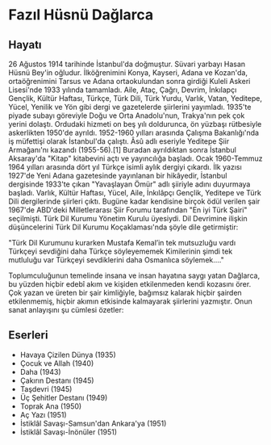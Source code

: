 # Fazıl Hüsnü Dağlarca

## Hayatı

26 Ağustos 1914 tarihinde İstanbul'da doğmuştur. Süvari yarbayı Hasan Hüsnü Bey'in oğludur. İlköğrenimini Konya, Kayseri, Adana ve Kozan'da, ortaöğrenimini Tarsus ve Adana ortaokulundan sonra girdiği Kuleli Askeri Lisesi'nde 1933 yılında tamamladı. Aile, Ataç, Çağrı, Devrim, İnkılapçı Gençlik, Kültür Haftası, Türkçe, Türk Dili, Türk Yurdu, Varlık, Vatan, Yeditepe, Yücel, Yenilik ve Yön gibi dergi ve gazetelerde şiirlerini yayımladı. 1935'te piyade subayı göreviyle Doğu ve Orta Anadolu'nun, Trakya'nın pek çok yerini dolaştı. Ordudaki hizmeti on beş yılı doldurunca, ön yüzbaşı rütbesiyle askerlikten 1950'de ayrıldı. 1952-1960 yılları arasında Çalışma Bakanlığı'nda iş müfettişi olarak İstanbul'da çalıştı. Âsû adlı eseriyle Yeditepe Şiir Armağanı'nı kazandı (1955-56).[1] Buradan ayrıldıktan sonra İstanbul Aksaray'da "Kitap" kitabevini açtı ve yayıncılığa başladı. Ocak 1960-Temmuz 1964 yılları arasında dört yıl Türkçe isimli aylık dergiyi çıkardı. İlk yazısı 1927'de Yeni Adana gazetesinde yayınlanan bir hikâyedir, İstanbul dergisinde 1933'te çıkan "Yavaşlayan Ömür" adlı şiiriyle adını duyurmaya başladı. Varlık, Kültür Haftası, Yücel, Aile, İnkılâpçı Gençlik, Yeditepe ve Türk Dili dergilerinde şiirleri çıktı. Bugüne kadar kendisine birçok ödül verilen şair 1967'de ABD'deki Milletlerarası Şiir Forumu tarafından "En iyi Türk Şairi" seçilmişti. Türk Dil Kurumu Yönetim Kurulu üyesiydi. Dil Devrimine ilişkin düşüncelerini Türk Dil Kurumu Koçaklaması'nda şöyle dile getirmiştir:

"Türk Dil Kurumunu kurarken Mustafa Kemal’in tek mutsuzluğu vardı
Türkçeyi sevdiğini daha Türkçe söyleyememek
Kimilerinin şimdi tek mutluluğu var
Türkçeyi sevdiklerini daha Osmanlıca söylemek...."

Toplumculuğunun temelinde insana ve insan hayatına saygı yatan Dağlarca, bu yüzden hiçbir edebî akım ve kişiden etkilenmeden kendi kozasını örer. Çok yazan ve üreten bir şair kimliğiyle, bağımsız kalarak hiçbir şairden etkilenmemiş, hiçbir akımın etkisinde kalmayarak şiirlerini yazmıştır. Onun sanat anlayışını şu cümlesi özetler:

## Eserleri

* Havaya Çizilen Dünya (1935)
* Çocuk ve Allah (1940)
* Daha (1943)
* Çakırın Destanı (1945)
* Taşdevri (1945)
* Üç Şehitler Destanı (1949)
* Toprak Ana (1950)
* Aç Yazı (1951)
* İstiklâl Savaşı-Samsun'dan Ankara'ya (1951)
* İstiklâl Savaşı-İnönüler (1951)
